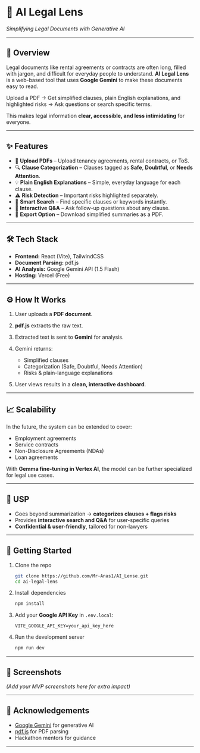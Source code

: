 # 📝 AI Legal Lens

*Simplifying Legal Documents with Generative AI*

---

## 📌 Overview

Legal documents like rental agreements or contracts are often long, filled with jargon, and difficult for everyday people to understand.
**AI Legal Lens** is a web-based tool that uses **Google Gemini** to make these documents easy to read.

Upload a PDF → Get simplified clauses, plain English explanations, and highlighted risks → Ask questions or search specific terms.

This makes legal information **clear, accessible, and less intimidating** for everyone.

---

## ✨ Features

* 📂 **Upload PDFs** – Upload tenancy agreements, rental contracts, or ToS.
* 🔍 **Clause Categorization** – Clauses tagged as **Safe**, **Doubtful**, or **Needs Attention**.
* 💡 **Plain English Explanations** – Simple, everyday language for each clause.
* ⚠️ **Risk Detection** – Important risks highlighted separately.
* 🔎 **Smart Search** – Find specific clauses or keywords instantly.
* 💬 **Interactive Q\&A** – Ask follow-up questions about any clause.
* 📑 **Export Option** – Download simplified summaries as a PDF.

---

## 🛠️ Tech Stack

* **Frontend:** React (Vite), TailwindCSS
* **Document Parsing:** pdf.js
* **AI Analysis:** Google Gemini API (1.5 Flash)
* **Hosting:** Vercel (Free)

---

## ⚙️ How It Works

1. User uploads a **PDF document**.
2. **pdf.js** extracts the raw text.
3. Extracted text is sent to **Gemini** for analysis.
4. Gemini returns:

   * Simplified clauses
   * Categorization (Safe, Doubtful, Needs Attention)
   * Risks & plain-language explanations
5. User views results in a **clean, interactive dashboard**.

---

## 📈 Scalability

In the future, the system can be extended to cover:

* Employment agreements
* Service contracts
* Non-Disclosure Agreements (NDAs)
* Loan agreements

With **Gemma fine-tuning in Vertex AI**, the model can be further specialized for legal use cases.

---

## 🎯 USP

* Goes beyond summarization → **categorizes clauses + flags risks**
* Provides **interactive search and Q\&A** for user-specific queries
* **Confidential & user-friendly**, tailored for non-lawyers

---

## 🚀 Getting Started

1. Clone the repo

   ```bash
   git clone https://github.com/Mr-Anas1/AI_Lense.git
   cd ai-legal-lens
   ```

2. Install dependencies

   ```bash
   npm install
   ```

3. Add your **Google API Key** in `.env.local`:

   ```
   VITE_GOOGLE_API_KEY=your_api_key_here
   ```

4. Run the development server

   ```bash
   npm run dev
   ```

---

## 📸 Screenshots

*(Add your MVP screenshots here for extra impact)*

---

## 🙌 Acknowledgements

* [Google Gemini](https://ai.google/) for generative AI
* [pdf.js](https://mozilla.github.io/pdf.js/) for PDF parsing
* Hackathon mentors for guidance

---
